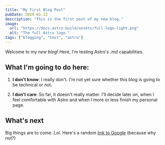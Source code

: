 ```yaml
---
title: "My First Blog Post"
pubDate: 2024-01-13
description: "This is the first post of my new blog."
image:
  url: "https://docs.astro.build/assets/full-logo-light.png"
  alt: "The full Astro logo."
tags: ["blogging", "test", "astro"]
---
```


Welcome to my _new blog_! Here, I'm testing Astro's _.md_ capabilities.

## What I'm going to do here:

1. **I don't know**: I really don't. I'm not yet sure whether this blog is going to be technical or not.

2. **I don't care**: So far, it doesn't really matter. I'll decide later on, when I feel comfortable with Astro and when I more or less finish my personal page.

## What's next

Big things are to come. Lol. Here's a random [link to Google](https://google.com) (because why not?)
